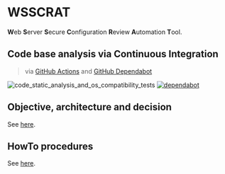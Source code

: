 # WSSCRAT

**W**eb **S**erver **S**ecure **C**onfiguration **R**eview **A**utomation **T**ool.

## Code base analysis via Continuous Integration

> via [GitHub Actions](https://github.com/ExcelliumSA/WebServerSecureConfigurationReviewAutomationTool/actions) and [GitHub Dependabot](https://dependabot.com/)

![code_static_analysis_and_os_compatibility_tests](https://github.com/ExcelliumSA/WebServerSecureConfigurationReviewAutomationTool/workflows/code_static_analysis_and_os_compatibility_tests/badge.svg?branch=master)  [![dependabot](https://badgen.net/badge/Dependabot/enabled/green?icon=dependabot)](https://dependabot.com/)

## Objective, architecture and decision

See [here](Architecture.md).

## HowTo procedures

See [here](Howto.md).
